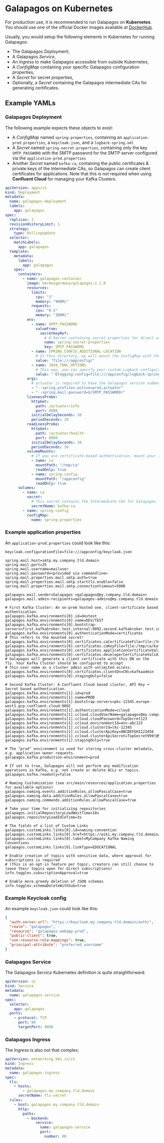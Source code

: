 # Galapagos on Kubernetes

For production use, it is recommended to run Galapagos on **Kubernetes**. You should use one of the official Docker
images available at [DockerHub](https://hub.docker.com/r/hermesgermany/galapagos/tags?ordering=name).

Usually, you would setup the following elements in Kubernetes for running Galapagos:

* The Galapagos _Deployment_,
* A Galapagos _Service_,
* An _Ingress_ to make Galapagos accessible from outside Kubernetes,
* A _ConfigMap_ containing your specific Galapagos configuration properties,
* A _Secret_ for secret properties,
* Optionally, a _Secret_ containing the Galapagos intermediate CAs for generating certificates.

## Example YAMLs

### Galapagos Deployment

The following example expects these objects to exist:

* A _ConfigMap_ named `spring-properties`, containing an `application-prod.properties`, a `keycloak.json`, and
  a `logback-spring.xml`
* A _Secret_ named `spring-secret-properties`, containing only the key `SMTP_PASSWORD` with the SMTP password for the
  SMTP server configured via the `application-prod.properties`
* Another _Secret_ named `kafka-ca`, containing the public certificates & private keys of the Intermediate CAs, so
  Galapagos can create client certificates for applications. Note that this is not required when using **Confluent
  Cloud** for managing your Kafka Clusters.

```yaml
apiVersion: apps/v1
kind: Deployment
metadata:
  name: galapagos-deployment
  labels:
    app: galapagos
spec:
  replicas: 2
  revisionHistoryLimit: 1
  strategy:
    type: RollingUpdate
  selector:
    matchLabels:
      app: galapagos
  template:
    metadata:
      labels:
        app: galapagos
    spec:
      containers:
        - name: galapagos-container
          image: hermesgermany/galapagos:2.1.0
          resources:
            limits:
              cpu: "1"
              memory: "900Mi"
            requests:
              cpu: "0.5"
              memory: "300Mi"
          env:
            - name: SMTP_PASSWORD
              valueFrom:
                secretKeyRef:
                  # A Secret containing secret properties for direct use in this YAML.
                  name: spring-secret-properties
                  key: SMTP_PASSWORD
            - name: SPRING_CONFIG_ADDITIONAL-LOCATION
              # In this directory, we will mount the ConfigMap with the application properties.
              value: "file:///appconfig/"
            - name: JAVA_TOOL_OPTIONS
              # This way, you can specify your custom Logback configuration for logging.
              value: "-Dlogging.config=file:///appconfig/logback-spring.xml"
          args:
            # actuator is required to have the Galapagos version number available via Spring Boot Actuator endpoint.
            - "--spring.profiles.active=prod,actuator"
            - "--spring.mail.password=$(SMTP_PASSWORD)"
          livenessProbe:
            httpGet:
              path: /actuator/info
              port: 8080
            initialDelaySeconds: 30
            periodSeconds: 10
          readinessProbe:
            httpGet:
              path: /actuator/health
              port: 8080
            initialDelaySeconds: 30
            periodSeconds: 30
          volumeMounts:
            # If you use certificate-based authentication, mount your Intermediate CAs here 
            - name: ca
              mountPath: "/tmp/ca"
              readOnly: true
            - name: spring-config
              mountPath: "/appconfig"
              readOnly: true
      volumes:
        - name: ca
          secret:
            # This secret contains the Intermediate CAs for Galapagos. They will be referenced from the app properties.
            secretName: kafka-ca
        - name: spring-config
          configMap:
            name: spring-properties
```

### Example application properties

An `application-prod.properties` could look like this:

```properties
keycloak.configurationFile=file:///appconfig/keycloak.json

spring.mail.host=smtp.my.company.tld.domain
spring.mail.port=25
spring.mail.username=mailuser
spring.mail.password=<provided via commandline>
spring.mail.properties.mail.smtp.auth=true
spring.mail.properties.mail.smtp.starttls.enable=false
spring.mail.properties.mail.smtp.connectiontimeout=5000

galapagos.mail.sender=Galapagos <galapagos@my.company.tld.domain>
galapagos.mail.admin-recipients=galapagos-admins@my.company.tld.domain

# First Kafka Cluster: An on-prem hosted one, client-certificate based authentication.
galapagos.kafka.environments[0].id=devtest
galapagos.kafka.environments[0].name=DEV/TEST
galapagos.kafka.environments[0].bootstrap-servers=first.kafkabroker.test.internal:9092,second.kafkabroker.test.internal:9092
galapagos.kafka.environments[0].authenticationMode=certificates
# This refers to the mounted secret!
galapagos.kafka.environments[0].certificates.caCertificateFile=file:/tmp/ca/kafka_dev_ca.cer
galapagos.kafka.environments[0].certificates.caKeyFile=file:/tmp/ca/kafka_dev_ca.key
galapagos.kafka.environments[0].certificates.applicationCertificateValidity=P730D
galapagos.kafka.environments[0].certificates.developerCertificateValidity=P90D
# Galapagos will generate a client certificate with this DN on the fly. Your Kafka Cluster should be configured to accept
# this user name as a cluster admin with unlimited access.
galapagos.kafka.environments[0].certificates.clientDn=CN\=kafkaadmin
galapagos.kafka.environments[0].stagingOnly=false

# Second Kafka Cluster: A Confluent Cloud based cluster, API Key + Secret based authentication.
galapagos.kafka.environments[1].id=prod
galapagos.kafka.environments[1].name=PROD
galapagos.kafka.environments[1].bootstrap-servers=pkc-12345.europe-west1.gcp.confluent.cloud:9092
galapagos.kafka.environments[1].authenticationMode=ccloud
galapagos.kafka.environments[1].ccloud.cloudUserName=galapagos@my.company.tld.domain
galapagos.kafka.environments[1].ccloud.cloudPassword=TopSecret123
galapagos.kafka.environments[1].ccloud.environmentId=env-abc123
galapagos.kafka.environments[1].ccloud.clusterId=lkc-12345
galapagos.kafka.environments[1].ccloud.clusterApiKey=ABCDEFGHI123456
galapagos.kafka.environments[1].ccloud.clusterApiSecret=TopSecret999!@MuchMoreSecrets
galapagos.kafka.environments[1].stagingOnly=true

# The "prod" environment is used for storing cross-cluster metadata, e.g. application owner requests.
galapagos.kafka.production-environment=prod

# If set to true, Galapagos will not perform any modification operations in Kafka, e.g. not create or delete ACLs or topics.
galapagos.kafka.readonly=false

# Naming Customization (see src/main/resources/application.properties for available options)
galapagos.naming.events.additionRules.allowPascalCase=true
galapagos.naming.data.additionRules.allowPascalCase=true
galapagos.naming.commands.additionRules.allowPascalCase=true

# Take your time for initializing repositories
galapagos.initialRepositoryLoadWaitTime=10s
galapagos.repositoryLoadIdleTime=3s

# The fields of a list of Custom Links
galapagos.customLinks.links[0].id=naming-convention
galapagos.customLinks.links[0].href=https://wiki.my.company.tld.domain/Kafka+Naming+Conventions
galapagos.customLinks.links[0].label=MyCompany Kafka Naming Conventions
galapagos.customLinks.links[0].linkType=EDUCATIONAL

# Enable creation of topics with sensitive data, where approval for subscriptions is required
# (This is an opt-in feature per topic; creators can still choose to leave their topics open for direct subscriptions)
info.toggles.subscriptionApproval=true

# Enable more greedy deletion of JSON schemas
info.toggles.schemaDeleteWithSub=true
```

### Example Keycloak config

An example `keycloak.json` could look like this:

```json
{
  "auth-server-url": "https://keycloak.my.company.tld.domain/auth/",
  "realm": "galapagos",
  "resource": "galapagos-webapp-prod",
  "public-client": true,
  "use-resource-role-mappings": true,
  "principal-attribute": "preferred_username"
}
```

### Galapagos Service

The Galapagos _Service_ Kubernetes definition is quite straightforward:

```yaml
apiVersion: v1
kind: Service
metadata:
  name: galapagos-service
spec:
  selector:
    app: galapagos
  ports:
    - protocol: TCP
      port: 80
      targetPort: 8080
```

### Galapagos Ingress

The _Ingress_ is also not that complex:

```yaml
apiVersion: networking.k8s.io/v1
kind: Ingress
metadata:
  name: galapagos-ingress
spec:
  tls:
    - hosts:
        - galapagos.my.company.tld.domain
      secretName: tls-secret
  rules:
    - host: galapagos.my.company.tld.domain
      http:
        paths:
          - backend:
              service:
                name: galapagos-service
                port:
                  number: 80 
```
